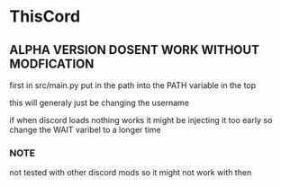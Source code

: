 # ThisCord

## ALPHA VERSION DOSENT WORK WITHOUT MODFICATION
first in src/main.py put in the path into the PATH variable in the top

this will generaly just be changing the username

if when discord loads nothing works it might be injecting it too early so change the WAIT varibel to a longer time

### NOTE
not tested with other discord mods so it might not work with then
